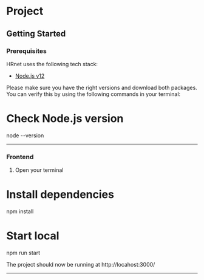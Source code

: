 # Project

## Getting Started

### Prerequisites

HRnet uses the following tech stack:

- [Node.js v12](https://nodejs.org/en/)

Please make sure you have the right versions and download both packages. You can verify this by using the following commands in your terminal:

# Check Node.js version
node --version

------------------------------------------------------------------------------

### Frontend

1. Open your terminal

# Install dependencies
npm install

# Start local 
npm run start

The project should now be running at http://locahost:3000/

------------------------------------------------------------------------------